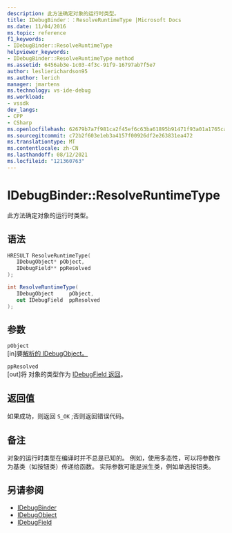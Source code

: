 ```yaml
---
description: 此方法确定对象的运行时类型。
title: IDebugBinder：：ResolveRuntimeType |Microsoft Docs
ms.date: 11/04/2016
ms.topic: reference
f1_keywords:
- IDebugBinder::ResolveRuntimeType
helpviewer_keywords:
- IDebugBinder::ResolveRuntimeType method
ms.assetid: 6456ab3e-1c03-4f3c-91f9-16797ab7f5e7
author: leslierichardson95
ms.author: lerich
manager: jmartens
ms.technology: vs-ide-debug
ms.workload:
- vssdk
dev_langs:
- CPP
- CSharp
ms.openlocfilehash: 62679b7a7f981ca2f45ef6c63ba61895b91471f93a01a1765ca8cef6c0fb1740
ms.sourcegitcommit: c72b2f603e1eb3a4157f00926df2e263831ea472
ms.translationtype: MT
ms.contentlocale: zh-CN
ms.lasthandoff: 08/12/2021
ms.locfileid: "121360763"
---
```

# <a name="idebugbinderresolveruntimetype"></a>IDebugBinder::ResolveRuntimeType
此方法确定对象的运行时类型。

## <a name="syntax"></a>语法

```cpp
HRESULT ResolveRuntimeType( 
   IDebugObject* pObject,
   IDebugField** ppResolved
);
```

```csharp
int ResolveRuntimeType(
   IDebugObject     pObject,
   out IDebugField  ppResolved
);
```

## <a name="parameters"></a>参数
`pObject`\
[in]要[解析的 IDebugObject。](../../../extensibility/debugger/reference/idebugobject.md)

`ppResolved`\
[out]将 对象的类型作为 [IDebugField 返回](../../../extensibility/debugger/reference/idebugfield.md)。

## <a name="return-value"></a>返回值
 如果成功，则返回 `S_OK` ;否则返回错误代码。

## <a name="remarks"></a>备注
 对象的运行时类型在编译时并不总是已知的。 例如，使用多态性，可以将参数作为基类（如按钮类）传递给函数。 实际参数可能是派生类，例如单选按钮类。

## <a name="see-also"></a>另请参阅
- [IDebugBinder](../../../extensibility/debugger/reference/idebugbinder.md)
- [IDebugObject](../../../extensibility/debugger/reference/idebugobject.md)
- [IDebugField](../../../extensibility/debugger/reference/idebugfield.md)

